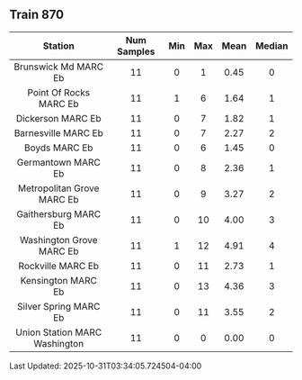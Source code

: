## Train 870

| Station | Num Samples | Min | Max | Mean | Median |
| :-----: | :---------: | :-: | :-: | :--: | :----: |
| Brunswick Md MARC Eb | 11 | 0 | 1 | 0.45 | 0 |
| Point Of Rocks MARC Eb | 11 | 1 | 6 | 1.64 | 1 |
| Dickerson MARC Eb | 11 | 0 | 7 | 1.82 | 1 |
| Barnesville MARC Eb | 11 | 0 | 7 | 2.27 | 2 |
| Boyds MARC Eb | 11 | 0 | 6 | 1.45 | 0 |
| Germantown MARC Eb | 11 | 0 | 8 | 2.36 | 1 |
| Metropolitan Grove MARC Eb | 11 | 0 | 9 | 3.27 | 2 |
| Gaithersburg MARC Eb | 11 | 0 | 10 | 4.00 | 3 |
| Washington Grove MARC Eb | 11 | 1 | 12 | 4.91 | 4 |
| Rockville MARC Eb | 11 | 0 | 11 | 2.73 | 1 |
| Kensington MARC Eb | 11 | 0 | 13 | 4.36 | 3 |
| Silver Spring MARC Eb | 11 | 0 | 11 | 3.55 | 2 |
| Union Station MARC Washington | 11 | 0 | 0 | 0.00 | 0 |


Last Updated: 2025-10-31T03:34:05.724504-04:00